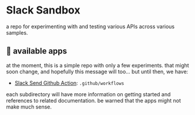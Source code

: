 # Slack Sandbox

a repo for experimenting with and testing various APIs across various samples.

## 🐌 available apps

at the moment, this is a simple repo with only a few experiments. that might
soon change, and hopefully this message will too... but until then, we have:

* [Slack Send Github Action][gh_action]: `.github/workflows`

each subdirectory will have more information on getting started and references
to related documentation. be warned that the apps might not make much sense.

<!-- links -->
[gh_action]: https://github.com/slackapi/slack-github-action

